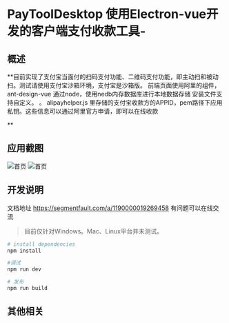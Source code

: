 # PayToolDesktop 使用Electron-vue开发的客户端支付收款工具-


## 概述

**目前实现了支付宝当面付的扫码支付功能、二维码支付功能，即主动扫和被动扫。测试请使用支付宝沙箱环境，支付宝是沙箱版。
前端页面使用阿里的组件，ant-design-vue
通过node，使用nedb内存数据库进行本地数据存储
安装文件支持自定义。
。
alipayhelper.js 里存储的支付宝收款方的APPID，pem路径下应用私钥。这些信息可以通过阿里官方申请，即可以在线收款

**



## 应用截图

![首页](https://segmentfault.com/img/bVbs00I?w=1219&h=722)
![首页](https://segmentfault.com/img/bVbs00K?w=1372&h=725)

## 开发说明
文档地址
https://segmentfault.com/a/1190000019269458
有问题可以在线交流

> 目前仅针对Windows。Mac、Linux平台并未测试。

``` bash
# install dependencies
npm install

#调试
npm run dev

# 发布
npm run build


```


## 其他相关
